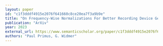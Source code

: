 ```yaml
---
layout: paper
id: "c1f3dddf4915e2076f641660c8ce20ea7f3a9b9e"
title: "On Frequency-Wise Normalizations For Better Recording Device Generalization In Audio Spectrogram Transformers"
publication: "ArXiv"
year: 2023
external_url: https://www.semanticscholar.org/paper/c1f3dddf4915e2076f641660c8ce20ea7f3a9b9e
authors: "Paul Primus, G. Widmer"
---
```

